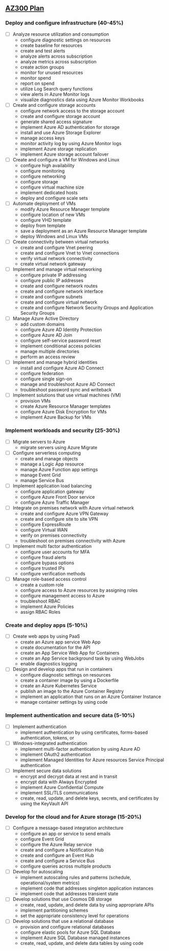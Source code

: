 ## [AZ300 Plan](https://www.microsoft.com/en-us/learning/exam-az-300.aspx) 

### Deploy and configure infrastructure (40-45%)
- [ ] Analyze resource utilization and consumption
	* configure diagnostic settings on resources
	* create baseline for resources
	* create and test alerts
	* analyze alerts across subscription
	* analyze metrics across subscription
	* create action groups
	* monitor for unused resources
	* monitor spend
	* report on spend
	* utilize Log Search query functions
	* view alerts in Azure Monitor logs
	* visualize diagnostics data using Azure Monitor Workbooks
- [ ] Create and configure storage accounts
	* configure network access to the storage account
	* create and configure storage account
	* generate shared access signature
	* implement Azure AD authentication for storage
	* install and use Azure Storage Explorer
	* manage access keys
	* monitor activity log by using Azure Monitor logs
	* implement Azure storage replication
	* implement Azure storage account failover
- [ ] Create and configure a VM for Windows and Linux
	* configure high availability
	* configure monitoring
	* configure networking
	* configure storage
	* configure virtual machine size
	* implement dedicated hosts
	* deploy and configure scale sets
- [ ] Automate deployment of VMs
	* modify Azure Resource Manager template
	* configure location of new VMs
	* configure VHD template
	* deploy from template
	* save a deployment as an Azure Resource Manager template
	* deploy Windows and Linux VMs
- [ ] Create connectivity between virtual networks
	* create and configure Vnet peering
	* create and configure Vnet to Vnet connections
	* verify virtual network connectivity
	* create virtual network gateway
- [ ] Implement and manage virtual networking
	* configure private IP addressing
	* configure public IP addresses
	* create and configure network routes
	* create and configure network interface
	* create and configure subnets
	* create and configure virtual network
	* create and configure Network Security Groups and Application Security Groups
- [ ] Manage Azure Active Directory
	* add custom domains
	* configure Azure AD Identity Protection
	* configure Azure AD Join
	* configure self-service password reset
	* implement conditional access policies
	* manage multiple directories
	* perform an access review
- [ ] Implement and manage hybrid identities
	* install and configure Azure AD Connect
	* configure federation
	* configure single sign-on
	* manage and troubleshoot Azure AD Connect
	* troubleshoot password sync and writeback
- [ ] Implement solutions that use virtual machines (VM)
	* provision VMs
	* create Azure Resource Manager templates
	* configure Azure Disk Encryption for VMs
	* implement Azure Backup for VMs

### Implement workloads and security (25-30%)
- [ ] Migrate servers to Azure
	* migrate servers using Azure Migrate
- [ ] Configure serverless computing
	* create and manage objects
	* manage a Logic App resource
	* manage Azure Function app settings
	* manage Event Grid
	* manage Service Bus
- [ ] Implement application load balancing
	* configure application gateway
	* configure Azure Front Door service
	* configure Azure Traffic Manager
- [ ] Integrate on premises network with Azure virtual network
	* create and configure Azure VPN Gateway
	* create and configure site to site VPN
	* configure ExpressRoute
	* configure Virtual WAN
	* verify on premises connectivity
	* troubleshoot on premises connectivity with Azure
- [ ] Implement multi factor authentication
	* configure user accounts for MFA
	* configure fraud alerts
	* configure bypass options
	* configure trusted IPs
	* configure verification methods
- [ ] Manage role-based access control
	* create a custom role
	* configure access to Azure resources by assigning roles
	* configure management access to Azure
	* troubleshoot RBAC
	* implement Azure Policies
	* assign RBAC Roles

### Create and deploy apps (5-10%)
- [ ] Create web apps by using PaaS
	* create an Azure app service Web App
	* create documentation for the API
	* create an App Service Web App for Containers
	* create an App Service background task by using WebJobs
	* enable diagnostics logging
- [ ] Design and develop apps that run in containers
	* configure diagnostic settings on resources
	* create a container image by using a Dockerfile
	* create an Azure Kubernetes Service
	* publish an image to the Azure Container Registry
	* implement an application that runs on an Azure Container Instance
	* manage container settings by using code
### Implement authentication and secure data (5-10%)
- [ ] Implement authentication
	* implement authentication by using certificates, forms-based authentication, tokens, or
- [ ] Windows-integrated authentication
	* implement multi-factor authentication by using Azure AD
	* implement OAuth2 authentication
	* implement Managed Identities for Azure resources Service Principal authentication
- [ ] Implement secure data solutions
	* encrypt and decrypt data at rest and in transit
	* encrypt data with Always Encrypted
	* implement Azure Confidential Compute
	* implement SSL/TLS communications
	* create, read, update, and delete keys, secrets, and certificates by using the KeyVault API
### Develop for the cloud and for Azure storage (15-20%)
- [ ] Configure a message-based integration architecture
	* configure an app or service to send emails
	* configure Event Grid
	* configure the Azure Relay service
	* create and configure a Notification Hub
	* create and configure an Event Hub
	* create and configure a Service Bus
	* configure queries across multiple products
- [ ] Develop for autoscaling
	* implement autoscaling rules and patterns (schedule, operational/system metrics)
	* implement code that addresses singleton application instances
	* implement code that addresses transient state
- [ ] Develop solutions that use Cosmos DB storage
	* create, read, update, and delete data by using appropriate APIs
	* implement partitioning schemes
	* set the appropriate consistency level for operations
- [ ] Develop solutions that use a relational database
	* provision and configure relational databases
	* configure elastic pools for Azure SQL Database
	* implement Azure SQL Database managed instances
	* create, read, update, and delete data tables by using code
